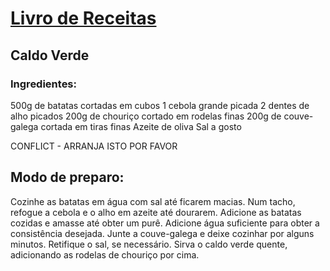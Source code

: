 # [Livro de Receitas](../README.md)

## Caldo Verde

### Ingredientes:

500g de batatas cortadas em cubos
1 cebola grande picada
2 dentes de alho picados
200g de chouriço cortado em rodelas finas
200g de couve-galega cortada em tiras finas
Azeite de oliva
Sal a gosto

CONFLICT - ARRANJA ISTO POR FAVOR


## Modo de preparo:

Cozinhe as batatas em água com sal até ficarem macias.
Num tacho, refogue a cebola e o alho em azeite até dourarem.
Adicione as batatas cozidas e amasse até obter um purê.
Adicione água suficiente para obter a consistência desejada.
Junte a couve-galega e deixe cozinhar por alguns minutos.
Retifique o sal, se necessário.
Sirva o caldo verde quente, adicionando as rodelas de chouriço por cima.
